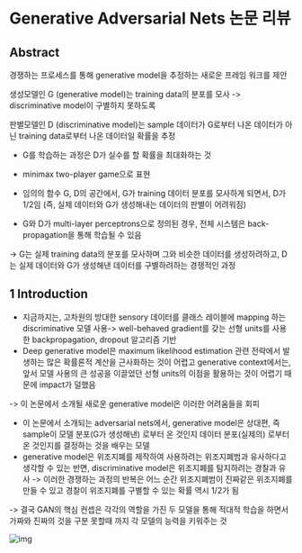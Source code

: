 # Generative Adversarial Nets 논문 리뷰

## Abstract

경쟁하는 프로세스를 통해 generative model을 추정하는 새로운 프레임 워크를 제안

생성모델인 G (generative model)는 training data의 분포를 모사 -> discriminative model이 구별하지 못하도록

판별모델인 D (discriminative model)는 sample 데이터가 G로부터 나온 데이터가 아닌 training data로부터 나온 데이터일 확률을 추정

- G를 학습하는 과정은 D가 실수를 할 확률을 최대화하는 것

- minimax two-player game으로 표현

- 임의의 함수 G, D의 공간에서, G가 training 데이터 분포를 모사하게 되면서, D가 1/2임 (즉, 실제 데이터와 G가 생성해내는 데이터의 판별이 어려워짐)

- G와 D가 multi-layer perceptrons으로 정의된 경우, 전체 시스템은 back-propagation을 통해 학습될 수 있음

->  G는 실제 training data의 분포를 모사하며 그와 비슷한 데이터를 생성하려하고, D는 실제 데이터와 G가 생성해낸 데이터를 구별하려하는 경쟁적인 과정



## 1 Introduction

- 지금까지는, 고차원의 방대한 sensory 데이터를 클래스 레이블에 mapping 하는 discriminative 모델 사용-> well-behaved gradient를 갖는 선형 units를 사용한 backpropagation, dropout 알고리즘 기반
-  Deep generative model은 maximum likelihood estimation 관련 전략에서 발생하는 많은 확률론적 계산을 근사화하는 것이 어렵고 generative context에서는, 앞서 모델 사용의 큰 성공을 이끌었던 선형 units의 이점을 활용하는 것이 어렵기 때문에 impact가 덜했음

-> 이 논문에서 소개될 새로운 generative model은 이러한 어려움들을 회피

- 이 논문에서 소개되는 adversarial nets에서, generative model은 상대편, 즉 sample이 모델 분포(G가 생성해낸) 로부터 온 것인지 데이터 분포(실제의) 로부터 온 것인지를 결정하는 것을 배우는 모델
- generative model은 위조지폐를 제작하여 사용하려는 위조지폐범과 유사하다고 생각할 수 있는 반면, discriminative model은 위조지폐를 탐지하려는 경찰과 유사 -> 이러한 경쟁하는 과정의 반복은 어느 순간 위조지폐범이 진짜같은 위조지폐를 만들 수 있고 경찰이 위조지폐를 구별할 수 있는 확률 역시 1/2가 됨

-> 결국 GAN의 핵심 컨셉은 각각의 역할을 가진 두 모델을 통해 적대적 학습을 하면서 가짜와 진짜의 것을 구분 못할때 까지 각 모델의 능력을 키워주는 것

![img](https://firebasestorage.googleapis.com/v0/b/gitbook-x-prod.appspot.com/o/spaces%2F-Lzv9WQqVErrkv4TUmw2%2Fuploads%2FJsIjYOv4MD0d9yya26Iv%2Ffile.png?alt=media)